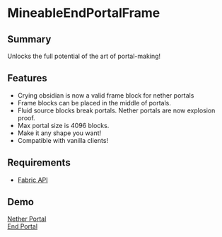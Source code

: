 # MineableEndPortalFrame
## Summary
Unlocks the full potential of the art of portal-making!
## Features
- Crying obsidian is now a valid frame block for nether portals
- Frame blocks can be placed in the middle of portals.
- Fluid source blocks break portals. Nether portals are now explosion proof.
- Max portal size is 4096 blocks.
- Make it any shape you want!
- Compatible with vanilla clients!
## Requirements
- [Fabric API](https://modrinth.com/mod/fabric-api)
## Demo
[Nether Portal](https://github.com/crdtrd/FlexiblePortals/blob/dev/showcase/netherportal.gif)\
[End Portal](https://github.com/crdtrd/FlexiblePortals/blob/dev/showcase/endportal.gif)
